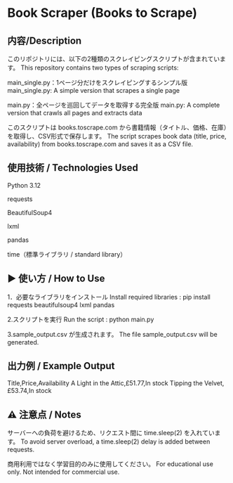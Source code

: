 # Book Scraper (Books to Scrape)

## 内容/Description

このリポジトリには、以下の2種類のスクレイピングスクリプトが含まれています。
This repository contains two types of scraping scripts:

main_single.py：1ページ分だけをスクレイピングするシンプル版
main_single.py: A simple version that scrapes a single page

main.py：全ページを巡回してデータを取得する完全版
main.py: A complete version that crawls all pages and extracts data

このスクリプトは books.toscrape.com から書籍情報（タイトル、価格、在庫）を取得し、CSV形式で保存します。
The script scrapes book data (title, price, availability) from books.toscrape.com and saves it as a CSV file.

## 使用技術 / Technologies Used
Python 3.12

requests

BeautifulSoup4

lxml

pandas

time（標準ライブラリ / standard library）

## ▶ 使い方 / How to Use
1．必要なライブラリをインストール
Install required libraries : pip install requests beautifulsoup4 lxml pandas

2.スクリプトを実行
Run the script : python main.py

3.sample_output.csv が生成されます。
The file sample_output.csv will be generated.

## 出力例 / Example Output

Title,Price,Availability
A Light in the Attic,£51.77,In stock
Tipping the Velvet,£53.74,In stock

## ⚠ 注意点 / Notes
サーバーへの負荷を避けるため、リクエスト間に time.sleep(2) を入れています。
To avoid server overload, a time.sleep(2) delay is added between requests.

商用利用ではなく学習目的のみに使用してください。
For educational use only. Not intended for commercial use.